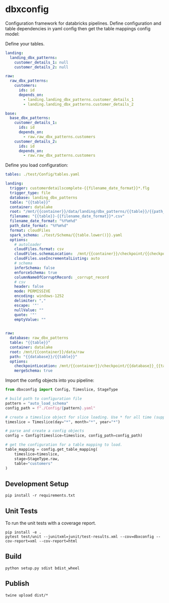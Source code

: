 # dbxconfig

Configuration framework for databricks pipelines.
Define configuration and table dependencies in yaml config then get the table mappings config model:

Define your tables.

```yaml
landing:
  landing_dbx_patterns:
    customer_details_1: null
    customer_details_2: null

raw:
  raw_dbx_patterns:
    customers:
      ids: id
      depends_on:
        - landing.landing_dbx_patterns.customer_details_1
        - landing.landing_dbx_patterns.customer_details_2

base:
  base_dbx_patterns:
    customer_details_1:
      ids: id
      depends_on:
        - raw.raw_dbx_patterns.customers
    customer_details_2:
      ids: id
      depends_on:
        - raw.raw_dbx_patterns.customers
```

Define you load configuration:

```yaml
tables: ./test/Config/tables.yaml

landing:
  trigger: customerdetailscomplete-{{filename_date_format}}*.flg
  trigger_type: file
  database: landing_dbx_patterns
  table: "{{table}}"
  container: datalake
  root: "/mnt/{{container}}/data/landing/dbx_patterns/{{table}}/{{path_date_format}}"
  filename: "{{table}}-{{filename_date_format}}*.csv"
  filename_date_format: "%Y%m%d"
  path_date_format: "%Y%m%d"
  format: cloudFiles
  spark_schema: ./test/Schema/{{table.lower()}}.yaml
  options:
    # autoloader
    cloudFiles.format: csv
    cloudFiles.schemaLocation:  /mnt/{{container}}/checkpoint/{{checkpoint}}
    cloudFiles.useIncrementalListing: auto
    # schema
    inferSchema: false
    enforceSchema: true
    columnNameOfCorruptRecord: _corrupt_record
    # csv
    header: false
    mode: PERMISSIVE
    encoding: windows-1252
    delimiter: ","
    escape: '"'
    nullValue: ""
    quote: '"'
    emptyValue: ""
    

raw:
  database: raw_dbx_patterns
  table: "{{table}}"
  container: datalake
  root: /mnt/{{container}}/data/raw
  path: "{{database}}/{{table}}"
  options:
    checkpointLocation: /mnt/{{container}}/checkpoint/{{database}}_{{table}}
    mergeSchema: true
```

Import the config objects into you pipeline:

```python
from dbxconfig import Config, Timeslice, StageType

# build path to configuration file
pattern = "auto_load_schema"
config_path = f"./Config/{pattern}.yaml"

# create a timeslice object for slice loading. Use * for all time (supports hrs, mins, seconds and sub-second).
timeslice = Timeslice(day="*", month="*", year="*")

# parse and create a config objects
config = Config(timeslice=timeslice, config_path=config_path)

# get the configuration for a table mapping to load.
table_mapping = config.get_table_mapping(
    timeslice=timeslice, 
    stage=StageType.raw, 
    table="customers"
)
```

## Development Setup

```
pip install -r requirements.txt
```

## Unit Tests

To run the unit tests with a coverage report.

```
pip install -e .
pytest test/unit --junitxml=junit/test-results.xml --cov=dbxconfig --cov-report=xml --cov-report=html
```

## Build

```
python setup.py sdist bdist_wheel
```

## Publish


```
twine upload dist/*
```
